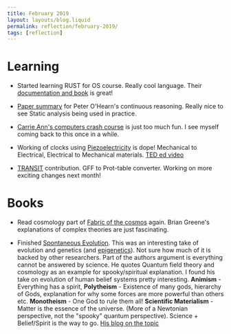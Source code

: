 ```yaml
---
title: February 2019
layout: layouts/blog.liquid
permalink: reflection/february-2019/
tags: [reflection]
---
```


# Learning

* Started learning RUST for OS course. Really cool language. Their [documentation and book](https://doc.rust-lang.org/stable/book/) is great!

* [Paper summary](https://subsid.github.io/blog/continuous-reasoning/) for Peter O'Hearn's continuous reasoning. Really nice to see Static analysis being used in practice.

* [Carrie Ann's computers crash course](https://www.youtube.com/watch?v=FZGugFqdr60&list=PL8dPuuaLjXtNlUrzyH5r6jN9ulIgZBpdo&index=8) is just too much fun. I see myself coming back to this once in a while.

* Working of clocks using [Piezoelectricity](https://www.wikiwand.com/en/Piezoelectricity) is dope! Mechanical to Electrical, Electrical to Mechanical materials. [TED ed video](https://www.youtube.com/watch?v=YEJ2qryXcIQ)

* [TRANSIT](https://github.com/mad-lab/transit) contribution. GFF to Prot-table converter. Working on more exciting changes next month!

# Books

* Read cosmology part of [Fabric of the cosmos](https://www.goodreads.com/book/show/22435.The_Fabric_of_the_Cosmos) again. Brian Greene's explanations of complex theories are just fascinating.

* Finished [Spontaneous Evolution](https://www.goodreads.com/book/show/3026782-spontaneous-evolution). This was an interesting take of evolution and genetics (and [epigenetics](https://www.whatisepigenetics.com/epigenetics-avoiding-the-pull-of-pseudoscientific-nonsense/)). Not sure how much of it is backed by other researchers. Part of the authors argument is everything cannot be answered by science. He quotes Quantum field theory and cosmology as an example for spooky/spiritual explanation. I found his take on evolution of human belief systems pretty interesting. **Animism** - Everything has a spirit, **Polytheism** - Existence of many gods, hierarchy of Gods, explanation for why some forces are more powerful than others etc. **Monotheism** - One God to rule them all! **Scientific Materialism** - Matter is the essence of the universe. (More of a Newtonian perspective, not the "spooky" quantum perspective). Science + Belief/Spirit is the way to go. [His blog on the topic](https://www.brucelipton.com/resource/article/spontaneous-evolution-new-scientific-realities-are-bringing-spirit-back-matter)

